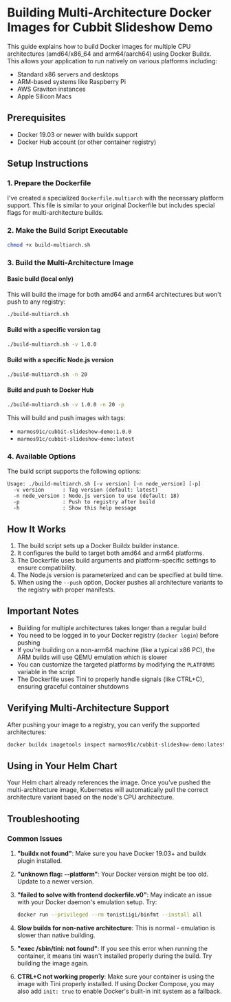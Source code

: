 # Building Multi-Architecture Docker Images for Cubbit Slideshow Demo

This guide explains how to build Docker images for multiple CPU architectures (amd64/x86_64 and arm64/aarch64) using Docker Buildx. This allows your application to run natively on various platforms including:

- Standard x86 servers and desktops
- ARM-based systems like Raspberry Pi
- AWS Graviton instances
- Apple Silicon Macs

## Prerequisites

- Docker 19.03 or newer with buildx support
- Docker Hub account (or other container registry)

## Setup Instructions

### 1. Prepare the Dockerfile

I've created a specialized `Dockerfile.multiarch` with the necessary platform support. This file is similar to your original Dockerfile but includes special flags for multi-architecture builds.

### 2. Make the Build Script Executable

```bash
chmod +x build-multiarch.sh
```

### 3. Build the Multi-Architecture Image

#### Basic build (local only)

This will build the image for both amd64 and arm64 architectures but won't push to any registry:

```bash
./build-multiarch.sh
```

#### Build with a specific version tag

```bash
./build-multiarch.sh -v 1.0.0
```

#### Build with a specific Node.js version

```bash
./build-multiarch.sh -n 20
```

#### Build and push to Docker Hub

```bash
./build-multiarch.sh -v 1.0.0 -n 20 -p
```

This will build and push images with tags:

- `marmos91c/cubbit-slideshow-demo:1.0.0`
- `marmos91c/cubbit-slideshow-demo:latest`

### 4. Available Options

The build script supports the following options:

```
Usage: ./build-multiarch.sh [-v version] [-n node_version] [-p]
  -v version      : Tag version (default: latest)
  -n node_version : Node.js version to use (default: 18)
  -p              : Push to registry after build
  -h              : Show this help message
```

## How It Works

1. The build script sets up a Docker Buildx builder instance.
2. It configures the build to target both amd64 and arm64 platforms.
3. The Dockerfile uses build arguments and platform-specific settings to ensure compatibility.
4. The Node.js version is parameterized and can be specified at build time.
5. When using the `--push` option, Docker pushes all architecture variants to the registry with proper manifests.

## Important Notes

- Building for multiple architectures takes longer than a regular build
- You need to be logged in to your Docker registry (`docker login`) before pushing
- If you're building on a non-arm64 machine (like a typical x86 PC), the ARM builds will use QEMU emulation which is slower
- You can customize the targeted platforms by modifying the `PLATFORMS` variable in the script
- The Dockerfile uses Tini to properly handle signals (like CTRL+C), ensuring graceful container shutdowns

## Verifying Multi-Architecture Support

After pushing your image to a registry, you can verify the supported architectures:

```bash
docker buildx imagetools inspect marmos91c/cubbit-slideshow-demo:latest
```

## Using in Your Helm Chart

Your Helm chart already references the image. Once you've pushed the multi-architecture image, Kubernetes will automatically pull the correct architecture variant based on the node's CPU architecture.

## Troubleshooting

### Common Issues

1. **"buildx not found"**: Make sure you have Docker 19.03+ and buildx plugin installed.

2. **"unknown flag: --platform"**: Your Docker version might be too old. Update to a newer version.

3. **"failed to solve with frontend dockerfile.v0"**: May indicate an issue with your Docker daemon's emulation setup. Try:

    ```bash
    docker run --privileged --rm tonistiigi/binfmt --install all
    ```

4. **Slow builds for non-native architecture**: This is normal - emulation is slower than native building.

5. **"exec /sbin/tini: not found"**: If you see this error when running the container, it means tini wasn't installed properly during the build. Try building the image again.

6. **CTRL+C not working properly**: Make sure your container is using the image with Tini properly installed. If using Docker Compose, you may also add `init: true` to enable Docker's built-in init system as a fallback.
